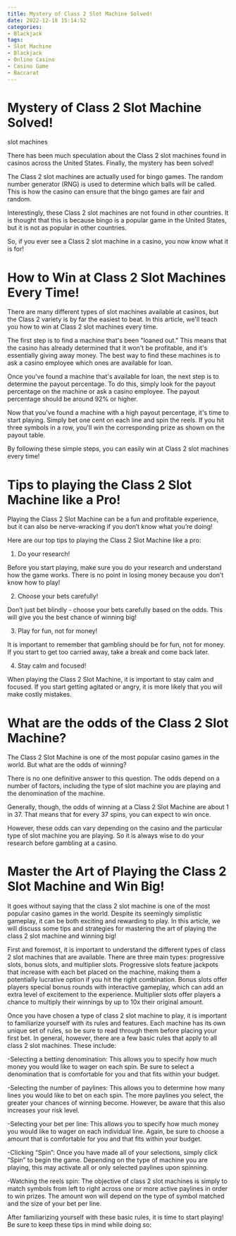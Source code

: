 ```yaml
---
title: Mystery of Class 2 Slot Machine Solved!
date: 2022-12-18 15:14:52
categories:
- Blackjack
tags:
- Slot Machine
- Blackjack
- Online Casino
- Casino Game
- Baccarat
---
```



#  Mystery of Class 2 Slot Machine Solved!

 slot machines

There has been much speculation about the Class 2 slot machines found in casinos across the United States. Finally, the mystery has been solved!

The Class 2 slot machines are actually used for bingo games. The random number generator (RNG) is used to determine which balls will be called. This is how the casino can ensure that the bingo games are fair and random.

Interestingly, these Class 2 slot machines are not found in other countries. It is thought that this is because bingo is a popular game in the United States, but it is not as popular in other countries.

So, if you ever see a Class 2 slot machine in a casino, you now know what it is for!

#  How to Win at Class 2 Slot Machines Every Time!

There are many different types of slot machines available at casinos, but the Class 2 variety is by far the easiest to beat. In this article, we'll teach you how to win at Class 2 slot machines every time.

The first step is to find a machine that's been "loaned out." This means that the casino has already determined that it won't be profitable, and it's essentially giving away money. The best way to find these machines is to ask a casino employee which ones are available for loan.

Once you've found a machine that's available for loan, the next step is to determine the payout percentage. To do this, simply look for the payout percentage on the machine or ask a casino employee. The payout percentage should be around 92% or higher.

Now that you've found a machine with a high payout percentage, it's time to start playing. Simply bet one cent on each line and spin the reels. If you hit three symbols in a row, you'll win the corresponding prize as shown on the payout table.

By following these simple steps, you can easily win at Class 2 slot machines every time!

#  Tips to playing the Class 2 Slot Machine like a Pro!

Playing the Class 2 Slot Machine can be a fun and profitable experience, but it can also be nerve-wracking if you don’t know what you’re doing!

Here are our top tips to playing the Class 2 Slot Machine like a pro:

1. Do your research!

Before you start playing, make sure you do your research and understand how the game works. There is no point in losing money because you don’t know how to play!

2. Choose your bets carefully!

Don’t just bet blindly - choose your bets carefully based on the odds. This will give you the best chance of winning big!

3. Play for fun, not for money!

It is important to remember that gambling should be for fun, not for money. If you start to get too carried away, take a break and come back later.

4. Stay calm and focused!

When playing the Class 2 Slot Machine, it is important to stay calm and focused. If you start getting agitated or angry, it is more likely that you will make costly mistakes.

#  What are the odds of the Class 2 Slot Machine? 

The Class 2 Slot Machine is one of the most popular casino games in the world. But what are the odds of winning? 

There is no one definitive answer to this question. The odds depend on a number of factors, including the type of slot machine you are playing and the denomination of the machine. 

Generally, though, the odds of winning at a Class 2 Slot Machine are about 1 in 37. That means that for every 37 spins, you can expect to win once. 

However, these odds can vary depending on the casino and the particular type of slot machine you are playing. So it is always wise to do your research before gambling at a casino.

#  Master the Art of Playing the Class 2 Slot Machine and Win Big!

It goes without saying that the class 2 slot machine is one of the most popular casino games in the world. Despite its seemingly simplistic gameplay, it can be both exciting and rewarding to play. In this article, we will discuss some tips and strategies for mastering the art of playing the class 2 slot machine and winning big!

First and foremost, it is important to understand the different types of class 2 slot machines that are available. There are three main types: progressive slots, bonus slots, and multiplier slots. Progressive slots feature jackpots that increase with each bet placed on the machine, making them a potentially lucrative option if you hit the right combination. Bonus slots offer players special bonus rounds with interactive gameplay, which can add an extra level of excitement to the experience. Multiplier slots offer players a chance to multiply their winnings by up to 10x their original amount.

Once you have chosen a type of class 2 slot machine to play, it is important to familiarize yourself with its rules and features. Each machine has its own unique set of rules, so be sure to read through them before placing your first bet. In general, however, there are a few basic rules that apply to all class 2 slot machines. These include:

-Selecting a betting denomination: This allows you to specify how much money you would like to wager on each spin. Be sure to select a denomination that is comfortable for you and that fits within your budget.

-Selecting the number of paylines: This allows you to determine how many lines you would like to bet on each spin. The more paylines you select, the greater your chances of winning become. However, be aware that this also increases your risk level.

-Selecting your bet per line: This allows you to specify how much money you would like to wager on each individual line. Again, be sure to choose a amount that is comfortable for you and that fits within your budget.

-Clicking “Spin”: Once you have made all of your selections, simply click “Spin” to begin the game. Depending on the type of machine you are playing, this may activate all or only selected paylines upon spinning.

-Watching the reels spin: The objective of class 2 slot machines is simply to match symbols from left to right across one or more active paylines in order to win prizes. The amount won will depend on the type of symbol matched and the size of your bet per line.

After familiarizing yourself with these basic rules, it is time to start playing! Be sure to keep these tips in mind while doing so:
